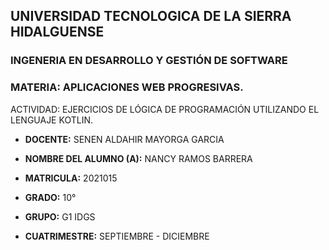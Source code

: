 ## UNIVERSIDAD TECNOLOGICA DE LA SIERRA HIDALGUENSE ##

### INGENERIA EN DESARROLLO Y GESTIÓN DE SOFTWARE

### MATERIA: APLICACIONES WEB PROGRESIVAS.

ACTIVIDAD: EJERCICIOS DE LÓGICA DE PROGRAMACIÓN UTILIZANDO EL LENGUAJE KOTLIN.

- **DOCENTE:** SENEN ALDAHIR MAYORGA GARCIA
- **NOMBRE DEL ALUMNO (A):** NANCY RAMOS BARRERA
- **MATRICULA:** 2021015

- **GRADO:** 10°
- **GRUPO:** G1 IDGS
- **CUATRIMESTRE:** SEPTIEMBRE - DICIEMBRE

